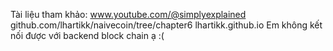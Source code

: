 Tài liệu tham khảo:
www.youtube.com/@simplyexplained
github.com/lhartikk/naivecoin/tree/chapter6
lhartikk.github.io
Em không kết nối được với backend block chain ạ :( 